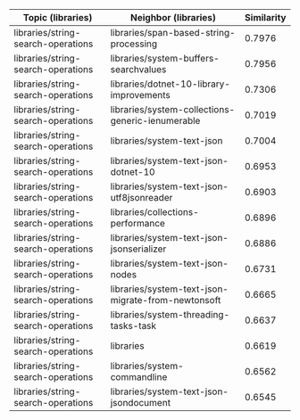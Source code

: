 | Topic (libraries) | Neighbor (libraries) | Similarity |
|-------------|-------------------|------------|
| libraries/string-search-operations | libraries/span-based-string-processing | 0.7976 |
| libraries/string-search-operations | libraries/system-buffers-searchvalues | 0.7956 |
| libraries/string-search-operations | libraries/dotnet-10-library-improvements | 0.7306 |
| libraries/string-search-operations | libraries/system-collections-generic-ienumerable | 0.7019 |
| libraries/string-search-operations | libraries/system-text-json | 0.7004 |
| libraries/string-search-operations | libraries/system-text-json-dotnet-10 | 0.6953 |
| libraries/string-search-operations | libraries/system-text-json-utf8jsonreader | 0.6903 |
| libraries/string-search-operations | libraries/collections-performance | 0.6896 |
| libraries/string-search-operations | libraries/system-text-json-jsonserializer | 0.6886 |
| libraries/string-search-operations | libraries/system-text-json-nodes | 0.6731 |
| libraries/string-search-operations | libraries/system-text-json-migrate-from-newtonsoft | 0.6665 |
| libraries/string-search-operations | libraries/system-threading-tasks-task | 0.6637 |
| libraries/string-search-operations | libraries | 0.6619 |
| libraries/string-search-operations | libraries/system-commandline | 0.6562 |
| libraries/string-search-operations | libraries/system-text-json-jsondocument | 0.6545 |
